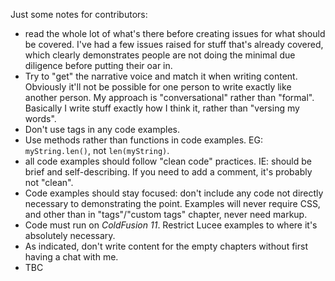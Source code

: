 Just some notes for contributors:

* read the whole lot of what's there before creating issues for what should be covered. I've had a few issues raised for stuff that's already covered, which clearly demonstrates people are not doing the minimal due diligence before putting their oar in.
* Try to "get" the narrative voice and match it when writing content. Obviously it'll not be possible for one person to write exactly like another person. My approach is "conversational" rather than "formal". Basically I write stuff exactly how I think it, rather than "versing my words".
* Don't use tags in any code examples.
* Use methods rather than functions in code examples. EG: `myString.len()`, not `len(myString)`.
* all code examples should follow "clean code" practices. IE: should be brief and self-describing. If you need to add a comment, it's probably not "clean".
* Code examples should stay focused: don't include any code not directly necessary to demonstrating the point. Examples will never require CSS, and other than in "tags"/"custom tags" chapter, never need markup.
* Code must run on *ColdFusion 11*. Restrict Lucee examples to where it's absolutely necessary.
* As indicated, don't write content for the empty chapters without first having a chat with me.
* TBC

